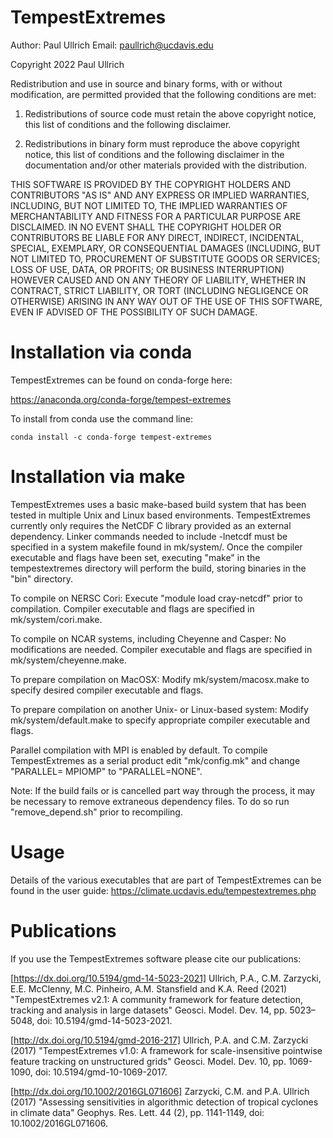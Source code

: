 TempestExtremes
================

Author:  Paul Ullrich
Email:   paullrich@ucdavis.edu

Copyright 2022 Paul Ullrich

Redistribution and use in source and binary forms, with or without modification, are permitted provided that the following conditions are met:

1. Redistributions of source code must retain the above copyright notice, this list of conditions and the following disclaimer.

2. Redistributions in binary form must reproduce the above copyright notice, this list of conditions and the following disclaimer in the documentation and/or other materials provided with the distribution.

THIS SOFTWARE IS PROVIDED BY THE COPYRIGHT HOLDERS AND CONTRIBUTORS "AS IS" AND ANY EXPRESS OR IMPLIED WARRANTIES, INCLUDING, BUT NOT LIMITED TO, THE IMPLIED WARRANTIES OF MERCHANTABILITY AND FITNESS FOR A PARTICULAR PURPOSE ARE DISCLAIMED. IN NO EVENT SHALL THE COPYRIGHT HOLDER OR CONTRIBUTORS BE LIABLE FOR ANY DIRECT, INDIRECT, INCIDENTAL, SPECIAL, EXEMPLARY, OR CONSEQUENTIAL DAMAGES (INCLUDING, BUT NOT LIMITED TO, PROCUREMENT OF SUBSTITUTE GOODS OR SERVICES; LOSS OF USE, DATA, OR PROFITS; OR BUSINESS INTERRUPTION) HOWEVER CAUSED AND ON ANY THEORY OF LIABILITY, WHETHER IN CONTRACT, STRICT LIABILITY, OR TORT (INCLUDING NEGLIGENCE OR OTHERWISE) ARISING IN ANY WAY OUT OF THE USE OF THIS SOFTWARE, EVEN IF ADVISED OF THE POSSIBILITY OF SUCH DAMAGE.

Installation via conda
======================
TempestExtremes can be found on conda-forge here:

https://anaconda.org/conda-forge/tempest-extremes

To install from conda use the command line:

```conda install -c conda-forge tempest-extremes```

Installation via make
=====================
TempestExtremes uses a basic make-based build system that has been tested in multiple Unix and Linux based environments.  TempestExtremes currently only requires the NetCDF C library provided as an external dependency.  Linker commands needed to include -lnetcdf must be specified in a system makefile found in mk/system/.  Once the compiler executable and flags have been set, executing "make" in the tempestextremes directory will perform the build, storing binaries in the "bin" directory.

To compile on NERSC Cori:
Execute "module load cray-netcdf" prior to compilation.  Compiler executable and flags are specified in mk/system/cori.make.

To compile on NCAR systems, including Cheyenne and Casper:
No modifications are needed.  Compiler executable and flags are specified in mk/system/cheyenne.make.

To prepare compilation on MacOSX:
Modify mk/system/macosx.make to specify desired compiler executable and flags.

To prepare compilation on another Unix- or Linux-based system:
Modify mk/system/default.make to specify appropriate compiler executable and flags.

Parallel compilation with MPI is enabled by default.  To compile TempestExtremes as a serial product edit "mk/config.mk" and change "PARALLEL= MPIOMP" to "PARALLEL=NONE".

Note:  If the build fails or is cancelled part way through the process, it may be necessary to remove extraneous dependency files.  To do so run "remove_depend.sh" prior to recompiling.

Usage
=====
Details of the various executables that are part of TempestExtremes can be found in the user guide:
https://climate.ucdavis.edu/tempestextremes.php

Publications
============
If you use the TempestExtremes software please cite our publications:

[https://dx.doi.org/10.5194/gmd-14-5023-2021] Ullrich, P.A., C.M. Zarzycki, E.E. McClenny, M.C. Pinheiro, A.M. Stansfield and K.A. Reed (2021) "TempestExtremes v2.1: A community framework for feature detection, tracking and analysis in large datasets" Geosci. Model. Dev. 14, pp. 5023–5048, doi: 10.5194/gmd-14-5023-2021.

[http://dx.doi.org/10.5194/gmd-2016-217] Ullrich, P.A. and C.M. Zarzycki (2017) "TempestExtremes v1.0: A framework for scale-insensitive pointwise feature tracking on unstructured grids" Geosci. Model. Dev. 10, pp. 1069-1090, doi: 10.5194/gmd-10-1069-2017. 

[http://dx.doi.org/10.1002/2016GL071606] Zarzycki, C.M. and P.A. Ullrich (2017) "Assessing sensitivities in algorithmic detection of tropical cyclones in climate data" Geophys. Res. Lett. 44 (2), pp. 1141-1149, doi: 10.1002/2016GL071606. 
